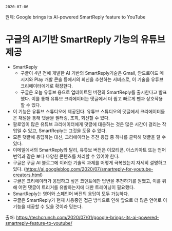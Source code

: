 `2020-07-06`

원제: Google brings its AI-powered SmartReply feature to YouTube



# 구글의 AI기반 SmartReply 기능의 유튜브 제공

- SmartReply
  - 구글이 4년 전에 개발한 AI 기반의 SmartReply기술은 Gmail, 안드로이드 메시지와 Play 개발 콘솔 등에서의 회신을 추천하는 서비스로, 이 기술을 유튜브 크리에이터에게로 확장한다.
  - 구글은 오늘 유튜브 용으로 업데이트된 버전의 SmartReply를 출시한다고 발표했다. 이를 통해 유튜브 크리에이터는 댓글에서 더 쉽고 빠르게 팬과 상호작용 할 수 있다.
- 이 기능은 유튜브 스튜디오에 제공된다. 유튜브 스튜디오의 댓글에서 크리에이터들은 채널을 통해 댓글을 필터링, 조회, 회신할 수 있다.
- 팔로잉이 많은 유튜브 크리에이터에게 댓글에 대응하는 것은 많은 시간이 걸리는 작업일 수 있고, SmartReply는 그것을 도울 수 있다.
- 모든 댓글에 응답하는 대신, 크리에이터는 추천 응답 중 하나를 클릭해 댓글을 달 수 있다.
- 이메일에서의 SmartReply와 달리, 유튜브 버전은 이모티콘, 아스키아트 또는 언어 번역과 같은 보다 다양한 콘텐츠를 처리할 수 있어야 한다.
- 구글은 구글 AI 블로그에 이러한 기술적 과제를 어떻게 극복했는지 자세히 설명하고 있다. (https://ai.googleblog.com/2020/07/smartreply-for-youtube-creators.html)
- 구글은 크리에이터가 응답하고 싶은 코멘트에만 답변을 추천하기를 원했고, 이를 위해 어떤 댓글이 트리거를 유발하는지에 대한 트레이닝이 필요했다.
- SmartReply는 영어와 스페인어 버전의 응답이 모두 가능하다.
- 구글은 SmartReply가 현재 사용중인 접근 방식으로 인해 앞으로 더 많은 언어로 이 기능을 제공할 수 있을 것이라 믿는다.



출처: https://techcrunch.com/2020/07/01/google-brings-its-ai-powered-smartreply-feature-to-youtube/